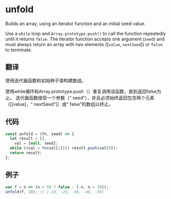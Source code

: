 # unfold

Builds an array, using an iterator function and an initial seed value.

Use a `while` loop and `Array.prototype.push()` to call the function repeatedly until it returns `false`.
The iterator function accepts one argument (`seed`) and must always return an array with two elements ([`value`, `nextSeed`]) or `false` to terminate.

## 翻译

使用迭代器函数和初始种子值构建数组。

使用while循环和Array.prototype.push（）重复调用该函数，直到返回false为止。
迭代器函数接受一个参数（“ seed”），并且必须始终返回包含两个元素（[[value]，“ nextSeed”]）或“ false”的数组以终止。

## 代码

```js
const unfold = (fn, seed) => {
  let result = [],
    val = [null, seed];
  while ((val = fn(val[1]))) result.push(val[0]);
  return result;
};
```

## 例子

```js
var f = n => (n > 50 ? false : [-n, n + 10]);
unfold(f, 10); // [-10, -20, -30, -40, -50]
```
